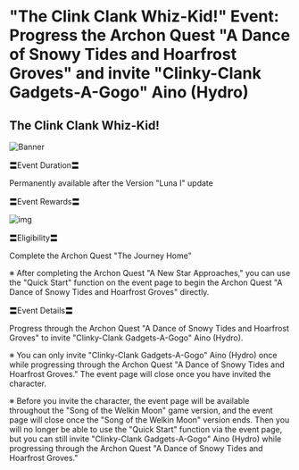 # "The Clink Clank Whiz-Kid!" Event: Progress the Archon Quest "A Dance of Snowy Tides and Hoarfrost Groves" and invite "Clinky-Clank Gadgets-A-Gogo" Aino (Hydro)
## The Clink Clank Whiz-Kid!
![Banner](https://sdk.hoyoverse.com/upload/ann/2025/08/28/8dbda65d63a584a0eaedee3fed63c0c4_4369780166988778346_transformed.png)

〓Event Duration〓

Permanently available after the Version "Luna I" update

〓Event Rewards〓

![img](https://sdk.hoyoverse.com/upload/ann/2025/08/28/ebe0f6b67f4964d2d589465e2b03cfd7_2162350746605326539_transformed.png)

〓Eligibility〓

Complete the Archon Quest "The Journey Home"

※ After completing the Archon Quest "A New Star Approaches," you can use the "Quick Start" function on the event page to begin the Archon Quest "A Dance of Snowy Tides and Hoarfrost Groves" directly.

〓Event Details〓

Progress through the Archon Quest "A Dance of Snowy Tides and Hoarfrost Groves" to invite "Clinky-Clank Gadgets-A-Gogo" Aino (Hydro).

※ You can only invite "Clinky-Clank Gadgets-A-Gogo" Aino (Hydro) once while progressing through the Archon Quest "A Dance of Snowy Tides and Hoarfrost Groves." The event page will close once you have invited the character.

※ Before you invite the character, the event page will be available throughout the "Song of the Welkin Moon" game version, and the event page will close once the "Song of the Welkin Moon" version ends. Then you will no longer be able to use the "Quick Start" function via the event page, but you can still invite "Clinky-Clank Gadgets-A-Gogo" Aino (Hydro) while progressing through the Archon Quest "A Dance of Snowy Tides and Hoarfrost Groves."
